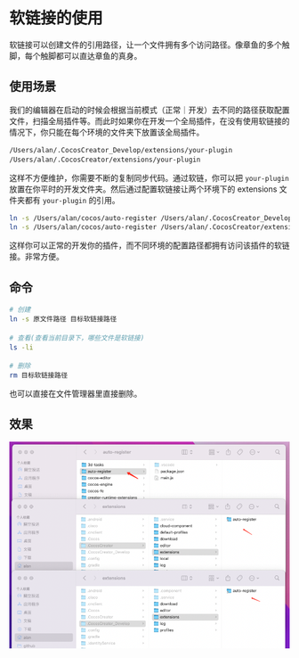 # 软链接的使用

软链接可以创建文件的引用路径，让一个文件拥有多个访问路径。像章鱼的多个触脚，每个触脚都可以直达章鱼的真身。

## 使用场景

我们的编辑器在启动的时候会根据当前模式（正常｜开发）去不同的路径获取配置文件，扫描全局插件等。而此时如果你在开发一个全局插件，在没有使用软链接的情况下，你只能在每个环境的文件夹下放置该全局插件。

```bash
/Users/alan/.CocosCreator_Develop/extensions/your-plugin
/Users/alan/.CocosCreator/extensions/your-plugin
```

这样不方便维护，你需要不断的复制同步代码。通过软链，你可以把 `your-plugin` 放置在你平时的开发文件夹。然后通过配置软链接让两个环境下的 extensions 文件夹都有 `your-plugin` 的引用。

```bash
ln -s /Users/alan/cocos/auto-register /Users/alan/.CocosCreator_Develop/extensions/auto-register
ln -s /Users/alan/cocos/auto-register /Users/alan/.CocosCreator/extensions/auto-register
```

这样你可以正常的开发你的插件，而不同环境的配置路径都拥有访问该插件的软链接。非常方便。

## 命令

```bash
# 创建
ln -s 原文件路径 目标软链接路径

# 查看(查看当前目录下，哪些文件是软链接)
ls -li

# 删除
rm 目标软链接路径
```

也可以直接在文件管理器里直接删除。

## 效果

![image](./1.png)
